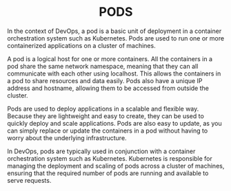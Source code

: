 <h1 align="center"> PODS </h1>
  
In the context of DevOps, a pod is a basic unit of deployment in a container orchestration system such as Kubernetes. Pods are used to run one or more containerized applications on a cluster of machines.

A pod is a logical host for one or more containers. All the containers in a pod share the same network namespace, meaning that they can all communicate with each other using localhost. This allows the containers in a pod to share resources and data easily. Pods also have a unique IP address and hostname, allowing them to be accessed from outside the cluster.

Pods are used to deploy applications in a scalable and flexible way. Because they are lightweight and easy to create, they can be used to quickly deploy and scale applications. Pods are also easy to update, as you can simply replace or update the containers in a pod without having to worry about the underlying infrastructure.

In DevOps, pods are typically used in conjunction with a container orchestration system such as Kubernetes. Kubernetes is responsible for managing the deployment and scaling of pods across a cluster of machines, ensuring that the required number of pods are running and available to serve requests.
